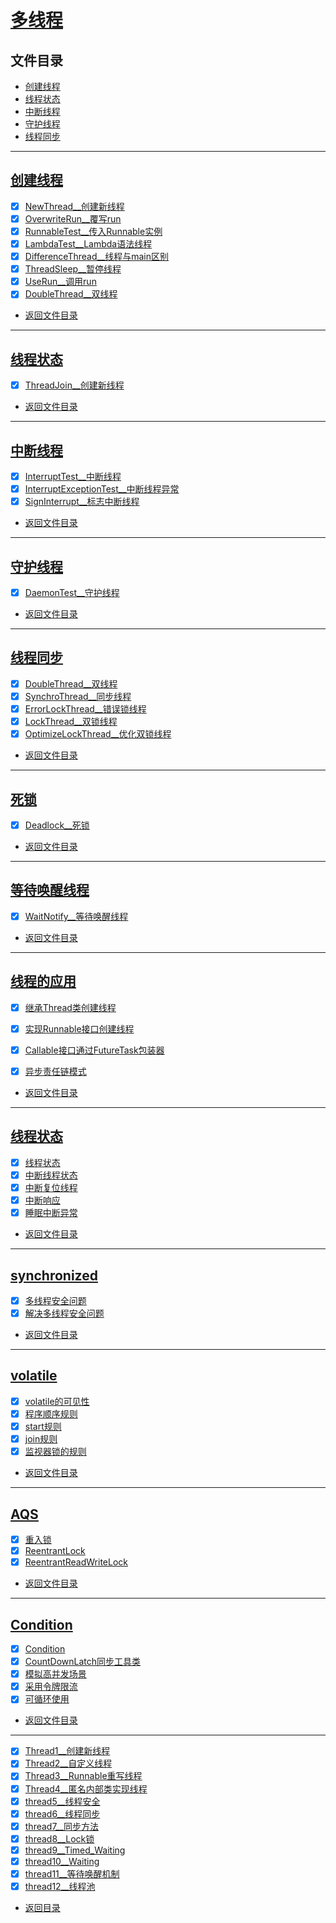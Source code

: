 
# [多线程](src/main/java/com/cpucode/java/thread)

## 文件目录

- [创建线程](#创建线程)
- [线程状态](#线程状态)
- [中断线程](#中断线程)
- [守护线程](#守护线程)
- [线程同步](#线程同步)

-----------

## [创建线程](src/main/java/com/cpucode/java/create/thread)

- [x] [NewThread__创建新线程](src/main/java/com/cpucode/java/create/thread/NewThread.java)
- [x] [OverwriteRun__覆写run](src/main/java/com/cpucode/java/create/thread/OverwriteRun.java)
- [x] [RunnableTest__传入Runnable实例](src/main/java/com/cpucode/java/create/thread/RunnableTest.java)
- [x] [LambdaTest__Lambda语法线程](src/main/java/com/cpucode/java/create/thread/LambdaTest.java)
- [x] [DifferenceThread__线程与main区别](src/main/java/com/cpucode/java/create/thread/DifferenceThread.java)
- [x] [ThreadSleep__暂停线程](src/main/java/com/cpucode/java/create/thread/ThreadSleep.java)
- [x] [UseRun__调用run](src/main/java/com/cpucode/java/create/thread/UseRun.java)
- [x] [DoubleThread__双线程](src/main/java/com/cpucode/java/create/thread/DoubleThread.java)

- [返回文件目录](#文件目录)

---------------

## [线程状态](src/main/java/com/cpucode/java/thread/state)

- [x] [ThreadJoin__创建新线程](src/main/java/com/cpucode/java/thread/state/ThreadJoin.java)


- [返回文件目录](#文件目录)

---------------

## [中断线程](src/main/java/com/cpucode/java/interrupt/thread)

- [x] [InterruptTest__中断线程](src/main/java/com/cpucode/java/interrupt/thread/InterruptTest.java)
- [x] [InterruptExceptionTest__中断线程异常](src/main/java/com/cpucode/java/interrupt/thread/InterruptExceptionTest.java)
- [x] [SignInterrupt__标志中断线程](src/main/java/com/cpucode/java/interrupt/thread/SignInterrupt.java)

- [返回文件目录](#文件目录)

---------------

## [守护线程](src/main/java/com/cpucode/java/guard/thread)

- [x] [DaemonTest__守护线程](src/main/java/com/cpucode/java/guard/thread/DaemonTest.java)

- [返回文件目录](#文件目录)

---------------

## [线程同步](src/main/java/com/cpucode/java/synchro)

- [x] [DoubleThread__双线程](src/main/java/com/cpucode/java/synchro/DoubleThread.java)
- [x] [SynchroThread__同步线程](src/main/java/com/cpucode/java/synchro/SynchroThread.java)
- [x] [ErrorLockThread__错误锁线程](src/main/java/com/cpucode/java/synchro/ErrorLockThread.java)
- [x] [LockThread__双锁线程](src/main/java/com/cpucode/java/synchro/LockThread.java)
- [x] [OptimizeLockThread__优化双锁线程](src/main/java/com/cpucode/java/synchro/OptimizeLockThread.java)

- [返回文件目录](#文件目录)

---------------

## [死锁](src/main/java/com/cpucode/java/deadlock)

- [x] [Deadlock__死锁](src/main/java/com/cpucode/java/deadlock/Deadlock.java)

- [返回文件目录](#文件目录)

---------------

## [等待唤醒线程](src/main/java/com/cpucode/java/wait/notify)

- [x] [WaitNotify__等待唤醒线程](src/main/java/com/cpucode/java/wait/notify/WaitNotify.java)

- [返回文件目录](#文件目录)

---------------

## [线程的应用](src/main/java/com/cpucode/java/application/thread)

- [x] [继承Thread类创建线程](src/main/java/com/cpucode/java/application/thread/MyThread.java)
- [x] [实现Runnable接口创建线程](src/main/java/com/cpucode/java/application/thread/MyRunnable.java)
- [x] [Callable接口通过FutureTask包装器](src/main/java/com/cpucode/java/application/thread/CallableDemo.java)
- [x] [异步责任链模式](src/main/java/com/cpucode/java/zookeeper/demo/MainDemo.java)


- [返回文件目录](#文件目录)

-------------------------

## [线程状态](src/main/java/com/cpucode/java/status/thread)

- [x] [线程状态](src/main/java/com/cpucode/java/status/thread/ThreadStatusDemo.java)
- [x] [中断线程状态](src/main/java/com/cpucode/java/status/thread/InterruptDemo.java)
- [x] [中断复位线程](src/main/java/com/cpucode/java/status/thread/InterruptDemo2.java)
- [x] [中断响应](src/main/java/com/cpucode/java/status/thread/InterruptDemo3.java)
- [x] [睡眠中断异常](src/main/java/com/cpucode/java/status/thread/InterruptDemo4.java)

- [返回文件目录](#文件目录)

-------------------------

## [synchronized](src/main/java/com/cpucode/java/synchronize)

- [x] [多线程安全问题](src/main/java/com/cpucode/java/synchronize/ThreadDemo.java)
- [x] [解决多线程安全问题](src/main/java/com/cpucode/java/synchronize/SynchronizeDemo.java)

- [返回文件目录](#文件目录)

-------------------------

## [volatile](src/main/java/com/cpucode/java/volati)

- [x] [volatile的可见性](src/main/java/com/cpucode/java/volati/VolatileDemo.java)
- [x] [程序顺序规则](src/main/java/com/cpucode/java/volati/BeforeDemo.java)
- [x] [start规则](src/main/java/com/cpucode/java/volati/StartDemo.java)
- [x] [join规则](src/main/java/com/cpucode/java/volati/JoinRule.java)
- [x] [监视器锁的规则](src/main/java/com/cpucode/java/volati/SyncDemo.java)

- [返回文件目录](#文件目录)

-------------------------

## [AQS](src/main/java/com/cpucode/java/aqs)

- [x] [重入锁](src/main/java/com/cpucode/java/aqs/ReentrantDemo.java)
- [x] [ReentrantLock](src/main/java/com/cpucode/java/aqs/AtomicDemo.java)
- [x] [ReentrantReadWriteLock](src/main/java/com/cpucode/java/aqs/RWLock.java)

- [返回文件目录](#文件目录)

-------------------------

## [Condition](src/main/java/com/cpucode/java/condition)

- [x] [Condition](src/main/java/com/cpucode/java/condition/ConditionDemo.java)
- [x] [CountDownLatch同步工具类](src/main/java/com/cpucode/java/condition/CountDownLatchDemo.java)
- [x] [模拟高并发场景](src/main/java/com/cpucode/java/condition/CountDownLatchDemo2.java)
- [x] [采用令牌限流](src/main/java/com/cpucode/java/condition/SemaphoreDemo.java)
- [x] [可循环使用](src/main/java/com/cpucode/java/condition/SemaphoreDemo.java)

- [返回文件目录](#文件目录)

-------------------------

- [x] [Thread1__创建新线程](src/main/java/com/cpucode/java/thread/Thread1.java)
- [x] [Thread2__自定义线程](src/main/java/com/cpucode/java/thread/Thread2.java)
- [x] [Thread3__Runnable重写线程](src/main/java/com/cpucode/java/thread/Thread3.java)
- [x] [Thread4__匿名内部类实现线程](src/main/java/com/cpucode/java/thread/Thread4.java)
- [x] [thread5__线程安全](src/main/java/com/cpucode/java/thread/thread5.java)
- [x] [thread6__线程同步](src/main/java/com/cpucode/java/thread/thread6.java)
- [x] [thread7__同步方法](src/main/java/com/cpucode/java/thread/thread7.java)
- [x] [thread8__Lock锁](src/main/java/com/cpucode/java/thread/thread8.java)
- [x] [thread9__Timed_Waiting](src/main/java/com/cpucode/java/thread/thread9.java)
- [x] [thread10__Waiting](src/main/java/com/cpucode/java/thread/thread10.java)
- [x] [thread11__等待唤醒机制](src/main/java/com/cpucode/java/thread/thread11)
- [x] [thread12__线程池](src/main/java/com/cpucode/java/thread/thread12.java)

- [返回目录](../README.md)
